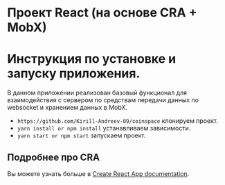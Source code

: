 # Проект React (на основе CRA + MobX)


# Инструкция по установке и запуску приложения.

В данном приложении реализован базовый функционал для взаимодействия с сервером по средствам передачи данных по websocket и хранением данных в MobX.

- `https://github.com/Kirill-Andreev-09/coinspace` клонируем проект.
- `yarn install or npm install` устанавливаем зависимости.
- `yarn start or npm start` запускаем проект.


## Подробнее про CRA

Вы можете узнать больше в [Create React App documentation](https://facebook.github.io/create-react-app/docs/getting-started).